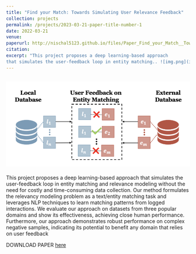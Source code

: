 ```yaml
---
title: "Find your Match: Towards Simulating User Relevance Feedback"
collection: projects
permalink: /projects/2023-03-21-paper-title-number-1
date: 2022-03-21
venue:
paperurl: http://nischal5123.github.io/files/Paper_Find_your_Match__Towards_Simulating_User_Relevance_Feedback.pdf
citation: 
excerpt: "This project proposes a deep learning-based approach
that simulates the user-feedback loop in entity matching.. ![img.png](img.png)"
---
```


![img.png](img.png)
---
This project proposes a deep learning-based approach
that simulates the user-feedback loop in entity matching
and relevance modeling without the need for costly and
time-consuming data collection. Our method formulates
the relevancy modeling problem as a text/entity matching
task and leverages NLP techniques to learn matching patterns from logged interactions. We evaluate our approach
on datasets from three popular domains and show its effectiveness, achieving close human performance. Furthermore, our approach demonstrates robust performance on
complex negative samples, indicating its potential to benefit
any domain that relies on user feedback

DOWNLOAD PAPER [here](http://nischal5123.github.io/files/Paper_Find_your_Match__Towards_Simulating_User_Relevance_Feedback.pdf)
```